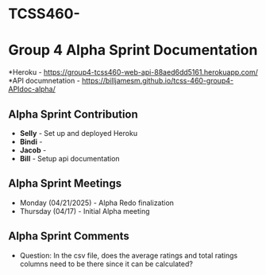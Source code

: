 # TCSS460-

# Group 4 Alpha Sprint Documentation

*Heroku - https://group4-tcss460-web-api-88aed6dd5161.herokuapp.com/
*API documnetation - https://billjamesm.github.io/tcss-460-group4-APIdoc-alpha/

## Alpha Sprint Contribution

- **Selly** - Set up and deployed Heroku
- **Bindi** -
- **Jacob** -
- **Bill** - Setup api documentation

## Alpha Sprint Meetings

- Monday (04/21/2025) - Alpha Redo finalization
- Thursday (04/17) - Initial Alpha meeting

## Alpha Sprint Comments
- Question: In the csv file, does the average ratings and total ratings columns need to be there since it can be calculated?
